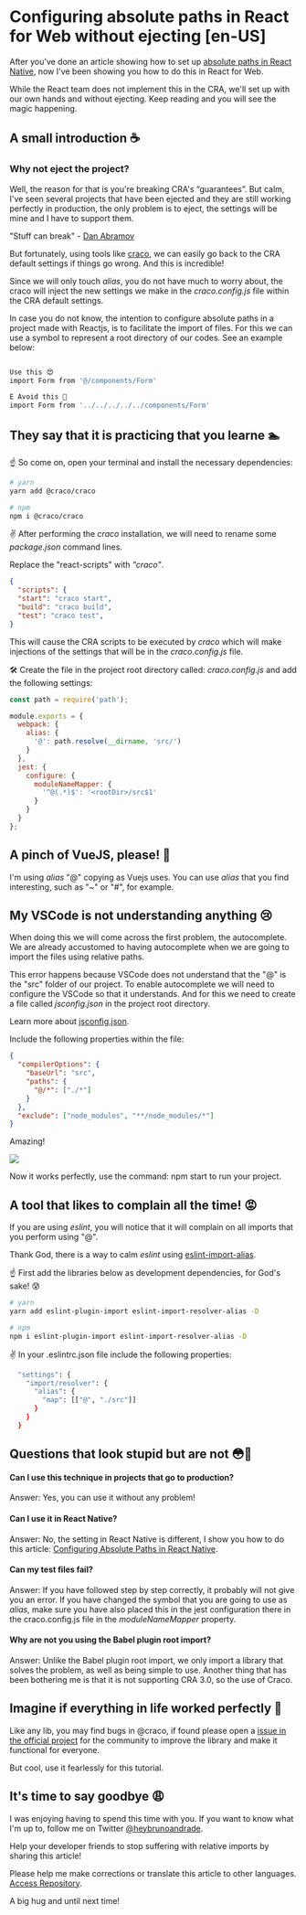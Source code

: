 # Configuring absolute paths in React for Web without ejecting [en-US]

After you've done an article showing how to set up [absolute paths in React Native](https://dev.to/heybrunoandrade/configuring-paths-absolute-no-react-native-en-br-471o), now I've been showing you how to do this in React for Web.

While the React team does not implement this in the CRA, we'll set up with our own hands and without ejecting. Keep reading and you will see the magic happening.

## A small introduction ☕

### Why not eject the project?

Well, the reason for that is you're breaking CRA's “guarantees”. But calm, I've seen several projects that have been ejected and they are still working perfectly in production, the only problem is to eject, the settings will be mine and I have to support them.

"Stuff can break" - [Dan Abramov](https://twitter.com/dan_abramov/status/1045809734069170176)

But fortunately, using tools like [craco](https://github.com/sharegate/craco), we can easily go back to the CRA default settings if things go wrong. And this is incredible!

Since we will only touch _alias_, you do not have much to worry about, the craco will inject the new settings we make in the _craco.config.js_ file within the CRA default settings.

In case you do not know, the intention to configure absolute paths in a project made with Reactjs, is to facilitate the import of files. For this we can use a symbol to represent a root directory of our codes. See an example below:

```bash

Use this 😍
import Form from '@/components/Form'

E Avoid this 😤
import Form from '../../../../../components/Form'

```

## They say that it is practicing that you learne 🏊

☝ So come on, open your terminal and install the necessary dependencies:

```bash
# yarn
yarn add @craco/craco

# npm
npm i @craco/craco
```

✌ After performing the _craco_ installation, we will need to rename some _package.json_ command lines.

Replace the "react-scripts" with _"craco"_.

```json
{
  "scripts": {
  "start": "craco start",
  "build": "craco build",
  "test": "craco test",
}

```

This will cause the CRA scripts to be executed by _craco_ which will make injections of the settings that will be in the _craco.config.js_ file.

🛠 Create the file in the project root directory called: _craco.config.js_ and add the following settings:

```javascript
const path = require('path');

module.exports = {
  webpack: {
    alias: {
      '@': path.resolve(__dirname, 'src/')
    }
  },
  jest: {
    configure: {
      moduleNameMapper: {
        '^@(.*)$': '<rootDir>/src$1'
      }
    }
  }
};
```

## A pinch of VueJS, please! 🍲

I'm using _alias_ "@" copying as Vuejs uses. You can use _alias_ that you find interesting, such as "~" or "#", for example.

## My VSCode is not understanding anything 😢

When doing this we will come across the first problem, the autocomplete. We are already accustomed to having autocomplete when we are going to import the files using relative paths.

This error happens because VSCode does not understand that the "@" is the "src" folder of our project. To enable autocomplete we will need to configure the VSCode so that it understands. And for this we need to create a file called _jsconfig.json_ in the project root directory.

Learn more about [jsconfig.json](https://code.visualstudio.com/docs/languages/jsconfig).

Include the following properties within the file:

```json
{
  "compilerOptions": {
    "baseUrl": "src",
    "paths": {
      "@/*": ["./*"]
    }
  },
  "exclude": ["node_modules", "**/node_modules/*"]
}
```

Amazing!

![](https://thepracticaldev.s3.amazonaws.com/i/d8dnvamm9u4v3xhp0hl3.png)

Now it works perfectly, use the command: npm start to run your project.

## A tool that likes to complain all the time! 😡

If you are using _eslint_, you will notice that it will complain on all imports that you perform using "@".

Thank God, there is a way to calm _eslint_ using [eslint-import-alias](https://www.npmjs.com/package/eslint-import-resolver-alias).

☝ First add the libraries below as development dependencies, for God's sake! 😰

```bash
# yarn
yarn add eslint-plugin-import eslint-import-resolver-alias -D

# npm
npm i eslint-plugin-import eslint-import-resolver-alias -D

```

✌ In your .eslintrc.json file include the following properties:

```bash
  "settings": {
    "import/resolver": {
      "alias": {
        "map": [["@", "./src"]]
      }
    }
  }

```

## Questions that look stupid but are not 😳💬

#### Can I use this technique in projects that go to production?

Answer: Yes, you can use it without any problem!

#### Can I use it in React Native?

Answer: No, the setting in React Native is different, I show you how to do this article:
[Configuring Absolute Paths in React Native](https://dev.to/heybrunoandrade/configuring-subways-no-react-native-en-471o).

#### Can my test files fail?

Answer: If you have followed step by step correctly, it probably will not give you an error. If you have changed the symbol that you are going to use as _alias_, make sure you have also placed this in the jest configuration there in the craco.config.js file in the _moduleNameMapper_ property.

#### Why are not you using the Babel plugin root import?

Answer: Unlike the Babel plugin root import, we only import a library that solves the problem, as well as being simple to use. Another thing that has been bothering me is that it is not supporting CRA 3.0, so the use of Craco.

## Imagine if everything in life worked perfectly 🦄

Like any lib, you may find bugs in @craco, if found please open a [issue in the official project](https://github.com/sharegate/craco/issues) for the community to improve the library and make it functional for everyone.

But cool, use it fearlessly for this tutorial.

## It's time to say goodbye 😩

I was enjoying having to spend this time with you. If you want to know what I'm up to, follow me on Twitter [@heybrunoandrade](https://twitter.com/heybrunoandrade).

Help your developer friends to stop suffering with relative imports by sharing this article!

Please help me make corrections or translate this article to other languages.
[Access Repository](https://github.com/heybrunoandrade/my-articles/tree/master/Front-end/ReactJS/Absolute%20Imports).

A big hug and until next time!
